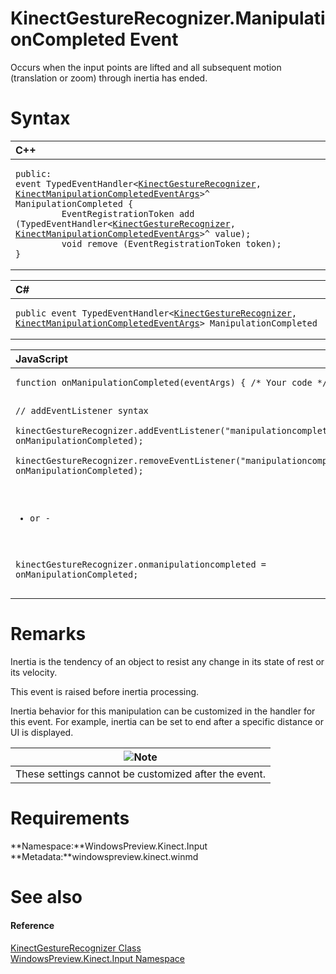 KinectGestureRecognizer.ManipulationCompleted Event  
===================================================  

Occurs when the input points are lifted and all subsequent motion (translation or zoom) through inertia has ended.<span id="syntaxSection"></span>

Syntax  
======  

<table>
<colgroup>
<col width="100%" />
</colgroup>
<thead>
<tr class="header">
<th align="left">C++</th>
</tr>
</thead>
<tbody>
<tr class="odd">
<td align="left"><pre><code>public:  
event TypedEventHandler&lt;<a href="../../KinectGestureRecognizer.md">KinectGestureRecognizer</a>, <a href="../../KinectManipulationComplete.md">KinectManipulationCompletedEventArgs</a>&gt;^ ManipulationCompleted {  
         EventRegistrationToken add (TypedEventHandler&lt;<a href="../../KinectGestureRecognizer.md">KinectGestureRecognizer</a>, <a href="../../KinectManipulationComplete.md">KinectManipulationCompletedEventArgs</a>&gt;^ value);  
         void remove (EventRegistrationToken token);  
}</code></pre></td>
</tr>
</tbody>
</table>

<table>
<colgroup>
<col width="100%" />
</colgroup>
<thead>
<tr class="header">
<th align="left">C#</th>
</tr>
</thead>
<tbody>
<tr class="odd">
<td align="left"><pre><code>public event TypedEventHandler&lt;<a href="../../KinectGestureRecognizer.md">KinectGestureRecognizer</a>, <a href="../../KinectManipulationComplete.md">KinectManipulationCompletedEventArgs</a>&gt; ManipulationCompleted</code></pre></td>
</tr>
</tbody>
</table>

<table>
<colgroup>
<col width="100%" />
</colgroup>
<thead>
<tr class="header">
<th align="left">JavaScript</th>
</tr>
</thead>
<tbody>
<tr class="odd">
<td align="left"><pre><code>function onManipulationCompleted(eventArgs) { /* Your code */ }  

// addEventListener syntax  
kinectGestureRecognizer.addEventListener(&quot;manipulationcompleted&quot;, onManipulationCompleted);  
kinectGestureRecognizer.removeEventListener(&quot;manipulationcompleted&quot;, onManipulationCompleted);  

- or -  

kinectGestureRecognizer.onmanipulationcompleted = onManipulationCompleted;</code></pre></td>
</tr>
</tbody>
</table>

<span id="remarks"></span>

Remarks  
=======  

Inertia is the tendency of an object to resist any change in its state of rest or its velocity.  

This event is raised before inertia processing.  

Inertia behavior for this manipulation can be customized in the handler for this event. For example, inertia can be set to end after a specific distance or UI is displayed.  

| ![](../../../../../../resources/note.gif)Note        |
|------------------------------------------------------|
| These settings cannot be customized after the event. |

<span id="requirements"></span>

Requirements  
============  

**Namespace:**WindowsPreview.Kinect.Input  
**Metadata:**windowspreview.kinect.winmd  

<span id="ID4ECB"></span>

See also  
========  

<span id="ID4EEB"></span>
#### Reference  

[KinectGestureRecognizer Class](../../KinectGestureRecognizer.md)  
 [WindowsPreview.Kinect.Input Namespace](../../../Kinect.Input.md)  



<!--Please do not edit the data in the comment block below.-->
<!--
TOCTitle : ManipulationCompleted Event
RLTitle : KinectGestureRecognizer.ManipulationCompleted Event
KeywordK : ManipulationCompleted event
KeywordK : KinectGestureRecognizer.ManipulationCompleted event
KeywordF : WindowsPreview.Kinect.Input.KinectGestureRecognizer.ManipulationCompleted
KeywordF : KinectGestureRecognizer.ManipulationCompleted
KeywordF : ManipulationCompleted
KeywordF : WindowsPreview.Kinect.Input.KinectGestureRecognizer.ManipulationCompleted
KeywordA : E:WindowsPreview.Kinect.Input.KinectGestureRecognizer.ManipulationCompleted
AssetID : E:WindowsPreview.Kinect.Input.KinectGestureRecognizer.ManipulationCompleted
Locale : en-us
CommunityContent : 1
APIType : Managed
APILocation : windowspreview.kinect.winmd
APIName : WindowsPreview.Kinect.Input.KinectGestureRecognizer.ManipulationCompleted
TargetOS : Windows
TopicType : kbSyntax
DevLang : VB
DevLang : CSharp
DevLang : JavaScript
DevLang : C++
DocSet : K4Wv2
ProjType : K4Wv2Proj
Technology : Kinect for Windows
Product : Kinect for Windows SDK v2
productversion : 20
-->
